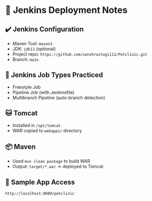 # 📘 Jenkins Deployment Notes

## ✔️ Jenkins Configuration

- Maven Tool: `maven3`
- JDK: `jdk11` (optional)
- Project repo: `https://github.com/vanshrastogi111/Petclinic.git`
- Branch: `main`

## 🧩 Jenkins Job Types Practiced

- Freestyle Job
- Pipeline Job (with Jenkinsfile)
- Multibranch Pipeline (auto-branch detection)

## 🐱 Tomcat

- Installed in `/opt/tomcat`
- WAR copied to `webapps/` directory

## 📦 Maven

- Used `mvn clean package` to build WAR
- Output: `target/*.war` → deployed to Tomcat

## 🔗 Sample App Access

```bash
http://localhost:8080/petclinic
